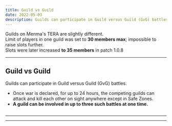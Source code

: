 ```yaml
---
title: Guild vs Guild
date: 2022-05-03   
description: Guilds can participate in Guild versus Guild (GvG) battles. Once war is declared, for up to 24 hours, the competing guilds can attack and kill each other on sight anywhere except in Safe Zones.      
---
```

Guilds on Menma's TERA are slightly different. <br>
Limit of players in one guild was set to **30 members max**; impossible to raise slots further.<br>
Slots were later increased **to 35 members** in patch 1.0.8

<hr/>

## Guild vs Guild

Guilds can participate in Guild versus Guild (GvG) battles. 
- Once war is declared, for up to 24 hours, the competing guilds can attack and kill each other on sight anywhere except in Safe Zones. 
- **A guild can be involved in up to three such battles at one time.**

![]()

<hr/>




<hr/>

